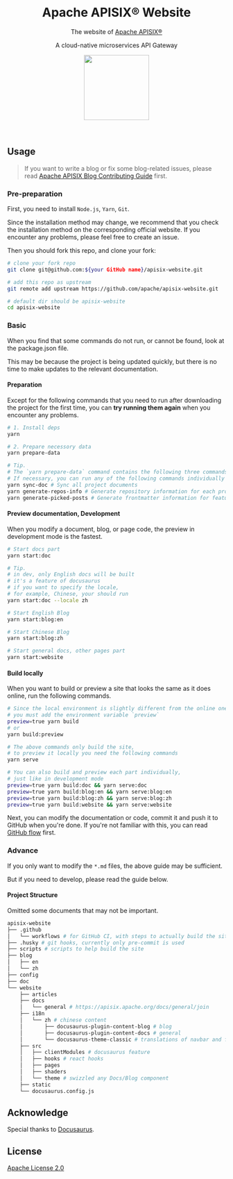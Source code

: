 <br>

<h1 style="position: relative" align="center">Apache APISIX® Website</h1>

<div align="center">
The website of <a href="https://github.com/apache/apisix/">Apache APISIX®</a>

A cloud-native microservices API Gateway

<a href="https://apisix.apache.org/docs/general/join"><img  width="150" src="./website/static/img/join-slack.png"></a>

</div>

<br>

## Usage

> If you want to write a blog or fix some blog-related issues, please read [Apache APISIX Blog Contributing Guide](http://apisix.apache.org/docs/general/blog) first.

### Pre-preparation

First, you need to install `Node.js`, `Yarn`, `Git`.

Since the installation method may change, we recommend that you check the installation method on the corresponding official website. If you encounter any problems, please feel free to create an issue.

Then you should fork this repo, and clone your fork:

```bash
# clone your fork repo
git clone git@github.com:${your GitHub name}/apisix-website.git

# add this repo as upstream
git remote add upstream https://github.com/apache/apisix-website.git

# default dir should be apisix-website
cd apisix-website
```

### Basic

When you find that some commands do not run, or cannot be found, look at the package.json file.

This may be because the project is being updated quickly, but there is no time to make updates to the relevant documentation.

#### Preparation

Except for the following commands that you need to run after downloading the project for the first time, you can **try running them again** when you encounter any problems.

```sh
# 1. Install deps
yarn

# 2. Prepare necessory data
yarn prepare-data

# Tip.
# The `yarn prepare-data` command contains the following three commands
# If necessary, you can run any of the following commands individually
yarn sync-doc # Sync all project documents
yarn generate-repos-info # Generate repository information for each project
yarn generate-picked-posts # Generate frontmatter information for featured blogs
```

#### Preview documentation, Development

When you modify a document, blog, or page code, the preview in development mode is the fastest.

```sh
# Start docs part
yarn start:doc

# Tip.
# in dev, only English docs will be built
# it's a feature of docusaurus
# if you want to specify the locale,
# for example, Chinese, your should run
yarn start:doc --locale zh

# Start English Blog
yarn start:blog:en

# Start Chinese Blog
yarn start:blog:zh

# Start general docs, other pages part
yarn start:website
```

#### Build locally

When you want to build or preview a site that looks the same as it does online, run the following commands.

```bash
# Since the local environment is slightly different from the online one,
# you must add the environment variable `preview`
preview=true yarn build
# or
yarn build:preview

# The above commands only build the site,
# to preview it locally you need the following commands
yarn serve

# You can also build and preview each part individually,
# just like in development mode
preview=true yarn build:doc && yarn serve:doc
preview=true yarn build:blog:en && yarn serve:blog:en
preview=true yarn build:blog:zh && yarn serve:blog:zh
preview=true yarn build:website && yarn serve:website
```

Next, you can modify the documentation or code, commit it and push it to GitHub when you're done. If you're not familiar with this, you can read [GitHub flow](https://docs.github.com/en/get-started/quickstart/github-flow) first.

### Advance

If you only want to modify the `*.md` files, the above guide may be sufficient.

But if you need to develop, please read the guide below.

#### Project Structure

Omitted some documents that may not be important.

```bash
apisix-website
├── .github
│   └── workflows # for GitHub CI, with steps to actually build the site
├── .husky # git hooks, currently only pre-commit is used
├── scripts # scripts to help build the site
├── blog
│   ├── en
│   └── zh
├── config
├── doc
└── website
    ├── articles
    ├── docs
    │   └── general # https://apisix.apache.org/docs/general/join
    ├── i18n
    │   └── zh # chinese content
    │       ├── docusaurus-plugin-content-blog # blog
    │       ├── docusaurus-plugin-content-docs # general
    │       └── docusaurus-theme-classic # translations of navbar and footer
    ├── src
    │   ├── clientModules # docusaurus feature
    │   ├── hooks # react hooks
    │   ├── pages
    │   ├── shaders
    │   └── theme # swizzled any Docs/Blog component
    ├── static
    └── docusaurus.config.js
```

## Acknowledge

Special thanks to [Docusaurus](https://docusaurus.io/).

## License

[Apache License 2.0](./LICENSE)
